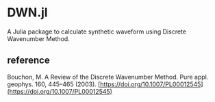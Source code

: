 # DWN.jl

A Julia package to calculate synthetic waveform using Discrete Wavenumber Method.

## reference

Bouchon, M. A Review of the Discrete Wavenumber Method. Pure appl. geophys. 160, 445–465 (2003). [https://doi.org/10.1007/PL00012545](https://doi.org/10.1007/PL00012545)